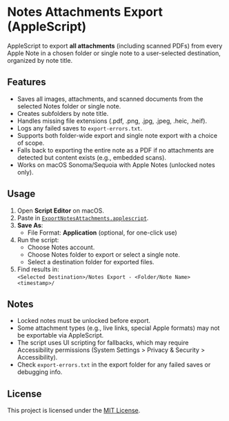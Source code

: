 # Notes Attachments Export (AppleScript)

AppleScript to export **all attachments** (including scanned PDFs) from every Apple Note in a chosen folder or single note to a user-selected destination, organized by note title.

## Features
- Saves all images, attachments, and scanned documents from the selected Notes folder or single note.
- Creates subfolders by note title.
- Handles missing file extensions (.pdf, .png, .jpg, .jpeg, .heic, .heif).
- Logs any failed saves to `export-errors.txt`.
- Supports both folder-wide export and single note export with a choice of scope.
- Falls back to exporting the entire note as a PDF if no attachments are detected but content exists (e.g., embedded scans).
- Works on macOS Sonoma/Sequoia with Apple Notes (unlocked notes only).

## Usage
1. Open **Script Editor** on macOS.
2. Paste in [`ExportNotesAttachments.applescript`](ExportNotesAttachments.applescript).
3. **Save As**:
   - File Format: **Application** (optional, for one-click use)
4. Run the script:
   - Choose Notes account.
   - Choose Notes folder to export or select a single note.
   - Select a destination folder for exported files.
5. Find results in:  
   `<Selected Destination>/Notes Export - <Folder/Note Name> <timestamp>/`

## Notes
- Locked notes must be unlocked before export.
- Some attachment types (e.g., live links, special Apple formats) may not be exportable via AppleScript.
- The script uses UI scripting for fallbacks, which may require Accessibility permissions (System Settings > Privacy & Security > Accessibility).
- Check `export-errors.txt` in the export folder for any failed saves or debugging info.

## License
This project is licensed under the [MIT License](LICENSE).
